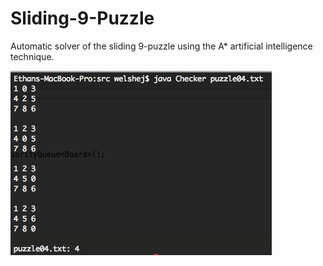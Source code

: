 Sliding-9-Puzzle
================

Automatic solver of the sliding 9-puzzle using the A* artificial intelligence technique.

![Alt text](/screenShot.png?raw=true "Screenshot of Output")
